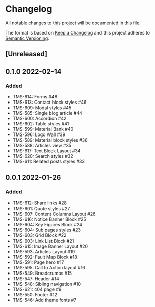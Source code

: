 # Changelog

All notable changes to this project will be documented in this file.

The format is based on [Keep a Changelog](http://keepachangelog.com/en/1.0.0/)
and this project adheres to [Semantic Versioning](http://semver.org/spec/v2.0.0.html).

## [Unreleased]

## 0.1.0 2022-02-14

### Added

- TMS-614: Forms #48
- TMS-613: Contact block styles #46
- TMS-609: Modal styles #45
- TMS-585: Single blog article #44
- TMS-600: Accordion #42
- TMS-602: Table styles #41
- TMS-599: Material Bank #40
- TMS-596: Logo Wall #39
- TMS-589: Material block styles #36
- TMS-588: Articles view #35
- TMS-617: Text Block Layout #34
- TMS-620: Search styles #32
- TMS-611: Related posts styles #33

## 0.0.1 2022-01-26

### Added

- TMS-612: Share links #28
- TMS-601: Quote styles #27
- TMS-607: Content Columns Layout #26
- TMS-616: Notice Banner Block #25
- TMS-604: Key Figures Block #24
- TMS-604: Sub pages styles #23
- TMS-603: Grid Block #22
- TMS-603: Link List Block #21
- TMS-615: Image Banner Layout #20
- TMS-593: Articles Layout #19
- TMS-592: Fault Map Block #18
- TMS-591: Page hero #17
- TMS-595: Call to Action layout #16
- TMS-549: Breadcrumbs #15
- TMS-547: Header #14
- TMS-548: Sibling navigation #10
- TMS-621: 404 page #9
- TMS-550: Footer #12
- TMS-546: Add theme fonts #7
